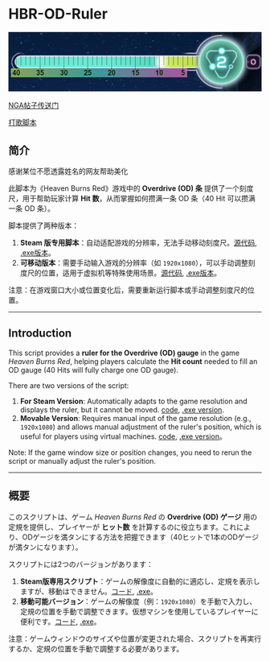 # HBR-OD-Ruler

![image](sample.png)


[NGA帖子传送门](https://bbs.nga.cn/read.php?tid=41657371&_ff=510381)

[打歌脚本](https://github.com/yujianke100/HBR-AutoBeat)

## 简介

感谢某位不愿透露姓名的网友帮助美化

此脚本为《Heaven Burns Red》游戏中的 **Overdrive (OD) 条** 提供了一个刻度尺，用于帮助玩家计算 **Hit 数**，从而掌握如何攒满一条 OD 条（40 Hit 可以攒满一条 OD 条）。

脚本提供了两种版本：
1. **Steam 版专用脚本**：自动适配游戏的分辨率，无法手动移动刻度尺。[源代码](./main.py), [.exe版本](https://github.com/yujianke100/HBR-OD-Ruler/releases/download/v1.0/HBR-OD-Ruler.exe)。
2. **可移动版本**：需要手动输入游戏的分辨率（如 `1920x1080`），可以手动调整刻度尺的位置，适用于虚拟机等特殊使用场景。[源代码](./main_movable.py), [.exe版本](https://github.com/yujianke100/HBR-OD-Ruler/releases/download/v1.0/HBR-OD-Ruler.exe)。

注意：在游戏窗口大小或位置变化后，需要重新运行脚本或手动调整刻度尺的位置。

---

## Introduction

This script provides a **ruler for the Overdrive (OD) gauge** in the game *Heaven Burns Red*, helping players calculate the **Hit count** needed to fill an OD gauge (40 Hits will fully charge one OD gauge).

There are two versions of the script:
1. **For Steam Version**: Automatically adapts to the game resolution and displays the ruler, but it cannot be moved. [code](./main.py), [.exe version](https://github.com/yujianke100/HBR-OD-Ruler/releases/download/v1.0/HBR-OD-Ruler.exe).
2. **Movable Version**: Requires manual input of the game resolution (e.g., `1920x1080`) and allows manual adjustment of the ruler's position, which is useful for players using virtual machines. [code](./main_movable.py), [.exe version](https://github.com/yujianke100/HBR-OD-Ruler/releases/download/v1.0/HBR-OD-Ruler.exe)。

Note: If the game window size or position changes, you need to rerun the script or manually adjust the ruler's position.

---

## 概要

このスクリプトは、ゲーム *Heaven Burns Red* の **Overdrive (OD) ゲージ** 用の定規を提供し、プレイヤーが **ヒット数** を計算するのに役立ちます。これにより、ODゲージを満タンにする方法を把握できます（40ヒットで1本のODゲージが満タンになります）。

スクリプトには2つのバージョンがあります：
1. **Steam版専用スクリプト**：ゲームの解像度に自動的に適応し、定規を表示しますが、移動はできません。[コード](./main.py), [.exe](https://github.com/yujianke100/HBR-OD-Ruler/releases/download/v1.0/HBR-OD-Ruler.exe)。
2. **移動可能バージョン**：ゲームの解像度（例：`1920x1080`）を手動で入力し、定規の位置を手動で調整できます。仮想マシンを使用しているプレイヤーに便利です。[コード](./main_movable.py), [.exe](https://github.com/yujianke100/HBR-OD-Ruler/releases/download/v1.0/HBR-OD-Ruler.exe)。

注意：ゲームウィンドウのサイズや位置が変更された場合、スクリプトを再実行するか、定規の位置を手動で調整する必要があります。
